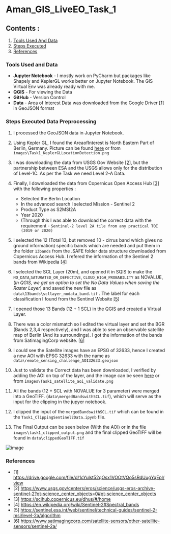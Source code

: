 # Aman_GIS_LiveEO_Task_1

## Contents :
1. [Tools Used And Data](#tools-used-and-data)
2. [Steps Executed](#steps-executed-data-preprocessing)
3. [References](#references)


### Tools Used and Data 

* **Jupyter Notebook** - I mostly work on PyCharm but packages like Shapely and KeplerGL works better on Jupyter Notebook. The GIS Virtual Env was already ready with me. 
* **QGIS** - For viewing the Data
* **GitHub** - Version Control
* **Data** - Area of Interest Data was downloaded from the Google Driver [[1]](#1) in GeoJSON format 


### Steps Executed Data Preprocessing

1. I processed the GeoJSON data in Jupyter Notebook. 

2. Using Kepler GL, I found the AreaofInterest is North Eastern Part of Berlin, Germany. Picture can be found [here](https://user-images.githubusercontent.com/75158219/125793336-f5376d2b-d7e4-422f-84db-51c812989205.png) or from `images\Task1_KeplerGLLocationDetection.png`

3. I was downloading the data from USGS Gov Website [[2]](#2), but the partnership between ESA and the USGS allows only for the distribution of Level-1C. As per the Task we need Level 2-A Data. 

4. Finally, I downloaded the data from Copernicus Open Access Hub [[3]](#3) with the following properties :
   * Selected the Berlin Location
   * In the advanced search I selected Mission - Sentinel 2
   * Product Type as S2MSI2A
   * Year 2020 
   * (Through this I was able to download the correct data with the requirement - `Sentinel-2 level 2A tile from any practical TOI (2019 or 2020)`

5. I selected the 12 (Total 13, but removed 10 - cirrus band which gives no ground information) specific bands which are needed and put them in the folder `13bands` from the .SAFE folder data structure downloaded from Copernicus Access Hub. I refered the information of the Sentinel 2 bands from Wikipedia [[4]](#4)

6. I selected the SCL Layer (20m), and opened it in SQIS to make the `NO_DATA`,`SATURATED_OR_DEFECTIVE`, `CLOUD_HIGH_PROBABILITY` as NOVALUE, (*In QGIS, we get an option to set the No Data Values when saving the Raster Layer*) and saved the new file as `data\13bands\scllayer_nodata_band.tif` . The label for each classification I found from the Sentinel Website [[5]](#5)

7.  I opened those 13 Bands (12 + 1 SCL) in the QGIS and created a Virtual Layer.

8.  There was a color mismatch so I edited the virtual layer and set the BGR (Bands 2,3,4 respectively), and I was able to see an observable satellite map of Berlin (And its surroundings). I got the information of the bands from SatimagingCorp website. [[6]](#6)

9.  I could see the Satellite images have an EPSG of 32633, hence I created a new AOI with EPSG 32633 with the name as `data\remote_sensing_challenge_AOI32633.geojson`

10. Just to validate the Correct data has been downloaded, I verified by adding the AOI on top of the layer, and the image can be seen [here](https://user-images.githubusercontent.com/75158219/125833711-6d6af508-8483-416e-ad5d-85e8f72b7954.png) or from `images\Task1_satellite_aoi_validate.png`

11. All the bands (12 + SCL with NOVALUE for 3 parameter) were merged into a GeoTIFF. (`data\mergedBandswithSCL.tif`), which will serve as the input for the clipping in the jupyer notebook. 

12. I clipped the input of the `mergedBandswithSCL.tif` which can be found in the `Task1_ClippingSentinel2Data.ipynb` file.

12. The Final Output can be seen below (With the AOI) or in the file `images\task1_clipped_output.png` and the final clipped GeoTIFF will be found in `data\clippedGeoTIFF.tif`

![image](https://user-images.githubusercontent.com/75158219/125858178-eb84d6a2-deb5-4ced-bedc-46dea4563f93.png)


### References

* <a id="1">[1]</a> 
https://drive.google.com/file/d/1cYulst52qOsx1VOOtVQo5sRdUugYqEpl/view
* <a id="2">[2]</a> 
https://www.usgs.gov/centers/eros/science/usgs-eros-archive-sentinel-2?qt-science_center_objects=0#qt-science_center_objects
* <a id="3">[3]</a> 
https://scihub.copernicus.eu/dhus/#/home
* <a id="4">[4]</a> 
https://en.wikipedia.org/wiki/Sentinel-2#Spectral_bands
* <a id="5">[5]</a> 
https://sentinel.esa.int/web/sentinel/technical-guides/sentinel-2-msi/level-2a/algorithm
* <a id="6">[6]</a> 
https://www.satimagingcorp.com/satellite-sensors/other-satellite-sensors/sentinel-2a/



